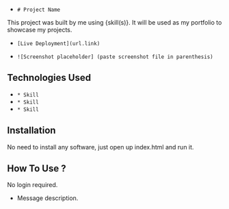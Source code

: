 - `# Project Name`


This project was built by me using {skill(s)}. It will be used as my portfolio to showcase my projects.

- `[Live Deployment](url.link)`


- `![Screenshot placeholder] (paste screenshot file in parenthesis)`


## Technologies Used
- `* Skill`
- `* Skill`
- `* Skill`


## Installation
No need to install any software, just open up index.html and run it.


## How To Use ?
No login required.


- Message description.